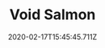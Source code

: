 ---
templateKey: blog-post
featuredpost: false
date: 2020-02-17T15:45:45.711Z
title: Void Salmon
description: A salmon, twisted by void energy. The fresh meat is jet black, but rapidly turns pink when exposed to air.
note: 
sellPrice: 150
featuredimage: /img/Void_Salmon.png
tags:
  - Witch's Swamp
  - 6am - 2am
  - Spring
  - Summer
  - Fall
  - Winter
  - Any
  - The Missing Bundle
---